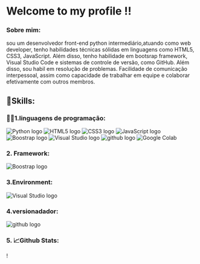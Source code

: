 # Welcome to my profile !!

### Sobre mim:

sou um desenvolvedor front-end python
intermediário,atuando como web developer, tenho
habilidades técnicas sólidas em linguagens como
HTML5, CSS3, JavaScript. Além disso, tenho
habilidade em bootsrap framework, Visual Studio Code
e sistemas de controle de versão, como
GitHub. Além disso, sou habil em resolução de 
problemas. Facilidade de comunicação
interpessoal, assim como capacidade de 
trabalhar em equipe e colaborar efetivamente
com outros membros.

## 🚀Skills:

### 👩‍💻1.linguagens de programação:

![Python logo](https://img.shields.io/badge/Python-FFD43B?style=for-the-badge&logo=python&logoColor=blue)
![HTML5 logo](https://img.shields.io/badge/HTML5-E34F26?style=for-the-badge&logo=html5&logoColor=white)
![CSS3 logo](https://img.shields.io/badge/CSS3-1572B6?style=for-the-badge&logo=css3&logoColor=white)
![JavaScript logo](https://img.shields.io/badge/JavaScript-323330?style=for-the-badge&logo=javascript&logoColor=F7DF1E)
![Boostrap logo](https://img.shields.io/badge/Bootstrap-563D7C?style=for-the-badge&logo=bootstrap&logoColor=white)
![Visual Studio logo](https://img.shields.io/badge/Visual_Studio_Code-0078D4?style=for-the-badge&logo=visual%20studio%20code&logoColor=white)
![github logo](https://img.shields.io/badge/GitHub-100000?style=for-the-badge&logo=github&logoColor=white)
![Google Colab](https://img.shields.io/badge/Colab-F9AB00?style=for-the-badge&logo=googlecolab&color=525252)

### 2. Framework:
![Boostrap logo](https://img.shields.io/badge/Bootstrap-563D7C?style=for-the-badge&logo=bootstrap&logoColor=white)

### 3.Environment:
![Visual Studio logo](https://img.shields.io/badge/Visual_Studio_Code-0078D4?style=for-the-badge&logo=visual%20studio%20code&logoColor=white)

### 4.versionadador:
![github logo](https://img.shields.io/badge/GitHub-100000?style=for-the-badge&logo=github&logoColor=white)

### 5. 📈Github Stats:
!